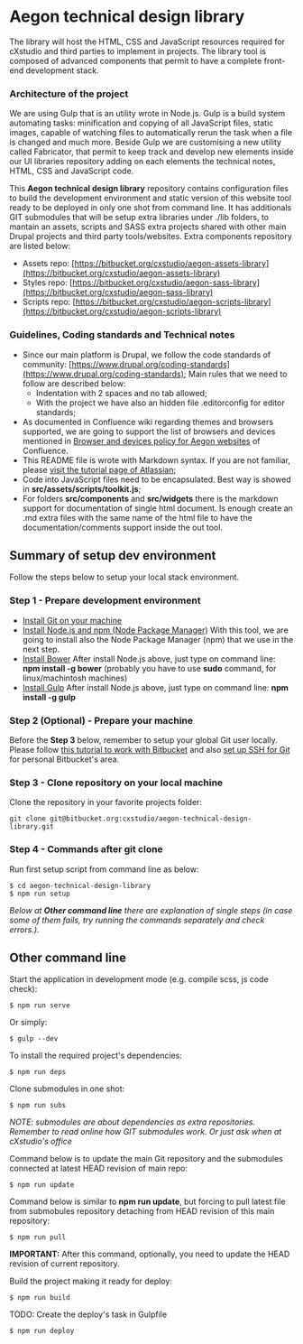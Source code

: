 # Aegon technical design library

The library will host the HTML, CSS and JavaScript resources required for cXstudio and third parties to implement in projects.
The library tool is composed of advanced components that permit to have a complete front-end development stack.


### Architecture of the project

We are using Gulp that is an utility wrote in Node.js. Gulp is a build system automating tasks: minification and copying of all JavaScript files, static images, capable of watching files to automatically rerun the task when a file is changed and much more.
Beside Gulp we are customising a new utility called Fabricator, that permit to keep track and develop new elements inside our UI libraries repository adding on each elements the technical notes, HTML, CSS and JavaScript code.

This **Aegon technical design library** repository contains configuration files to build the development environment and static version of this website tool ready to be deployed in only one shot from command line.
It has additionals GIT submodules that will be setup extra libraries under ./lib folders, to mantain an assets, scripts and SASS extra projects shared with other main Drupal projects and third party tools/websites.
Extra components repository are listed below:

* Assets repo: [https://bitbucket.org/cxstudio/aegon-assets-library](https://bitbucket.org/cxstudio/aegon-assets-library)
* Styles repo: [https://bitbucket.org/cxstudio/aegon-sass-library](https://bitbucket.org/cxstudio/aegon-sass-library)
* Scripts repo: [https://bitbucket.org/cxstudio/aegon-scripts-library](https://bitbucket.org/cxstudio/aegon-scripts-library)


### Guidelines, Coding standards and Technical notes

* Since our main platform is Drupal, we follow the code standards of community: [https://www.drupal.org/coding-standards](https://www.drupal.org/coding-standards);
  Main rules that we need to follow are described below:
	* Indentation with 2 spaces and no tab allowed;
    * With the project we have also an hidden file .editorconfig for editor standards;
* As documented in Confluence wiki regarding themes and browsers supported, we are going to support the list of browsers and devices mentioned in [Browser and devices policy for Aegon websites](http://swfactory.intra.aegon.nl:8090/display/WebDevelopment/Browser+and+devices+policy+for+Aegon+websites) of Confluence.
* This README file is wrote with Markdown syntax. If you are not familiar, please [visit the tutorial page of Atlassian](https://bitbucket.org/tutorials/markdowndemo);
* Code into JavaScript files need to be encapsulated. Best way is showed in **src/assets/scripts/toolkit.js**;
* For folders **src/components** and **src/widgets** there is the markdown support for documentation of single html document. Is enough create an .md extra files with the same name of the html file to have the documentation/comments support inside the out tool.


## Summary of setup dev environment

Follow the steps below to setup your local stack environment.


### Step 1 - Prepare development environment

* [Install Git on your machine](https://confluence.atlassian.com/display/BITBUCKET/Set+up+Git)
* [Install Node.js and npm (Node Package Manager)](http://nodejs.org/download/) With this tool, we are going to install also the Node Package Manager (npm) that we use in the next step.
* [Install Bower](http://bower.io/) After install Node.js above, just type on command line: **npm install -g bower** (probably you have to use **sudo** command, for linux/machintosh machines)
* [Install Gulp](https://github.com/gulpjs/gulp/blob/master/docs/getting-started.md) After install Node.js above, just type on command line: **npm install -g gulp**


### Step 2 (Optional) - Prepare your machine

Before the **Step 3** below, remember to setup your global Git user locally. Please follow [this tutorial to work with Bitbucket](https://www.atlassian.com/git/tutorials/setting-up-a-repository/git-config) and also [set up SSH for Git](https://confluence.atlassian.com/display/BITBUCKET/Set+up+SSH+for+Git) for personal Bitbucket's area.


### Step 3 - Clone repository on your local machine

Clone the repository in your favorite projects folder:

```
git clone git@bitbucket.org:cxstudio/aegon-technical-design-library.git
```


### Step 4 - Commands after git clone

Run first setup script from command line as below:

```
$ cd aegon-technical-design-library
$ npm run setup
```

*Below at **Other command line** there are explanation of single steps (in case some of them fails, try running the commands separately and check errors.).*


## Other command line


Start the application in development mode (e.g. compile scss, js code check):

```
$ npm run serve
```

Or simply:
```
$ gulp --dev
```

To install the required project's dependencies:

```
$ npm run deps
```

Clone submodules in one shot:

```
$ npm run subs
```

*NOTE: submodules are about dependencies as extra repositories. Remember to read online how  GIT submodules work. Or just ask when at cXstudio's office*

Command below is to update the main Git repository and the submodules connected at latest HEAD revision of main repo:

```
$ npm run update
```

Command below is similar to **npm run update**, but forcing to pull latest file from submobules repository detaching from HEAD revision of this main repository:

```
$ npm run pull
```

**IMPORTANT:** After this command, optionally, you need to update the HEAD revision of current repository.

Build the project making it ready for deploy:

```
$ npm run build
```

TODO: Create the deploy's task in Gulpfile

```
$ npm run deploy
```